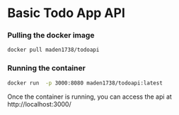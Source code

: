# Basic Todo App API

### Pulling the docker image

```bash
docker pull maden1738/todoapi
```

### Running the container

```bash
docker run  -p 3000:8080 maden1738/todoapi:latest
```

Once the container is running, you can access the api at http://localhost:3000/
